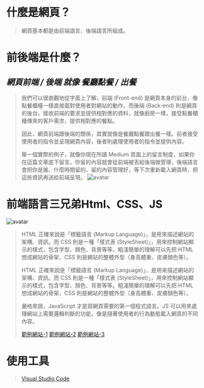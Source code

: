 # 什麼是網頁？
>
> 網頁基本都是由前端語言、後端語言所組成。
>
>
# 前後端是什麼？
>
## __*網頁前端 / 後端 就像 餐廳點餐 / 出餐*__
>
>我們可以很直觀地從字面上了解，前端 (Front-end) 是網頁本身的前台，像點餐櫃檯一樣直接面對使用者對網站的動作。而後端 (Back-end) 則是網頁的後台，接收前端的要求並提供相對應的資料，就像廚房一樣，接受點餐櫃檯傳來的客戶需求，提供相對應的餐點。
>
>因此，網頁前端跟後端的關係，其實就像是餐廳點餐跟出餐一樣。前者接受使用者的指令並呈現網頁內容，後者則處理使用者的指令並提供內容。
>
>舉一個實際的例子，就像你現在所讀 Medium 頁面上的留言制度，如果你在這篇文章底下留言，你留的內容就會從前端被丟給後端做管理，後端語言會把你是誰、什麼時間留的、留的內容管理好，等下次重新載入網頁時，把這些資訊再送給前端呈現。
![avatar](https://cdn-images-1.medium.com/max/1000/1*DMLL29PVpc2xBW3Aeq-RIg.jpeg)
>
>
# 前端語言三兄弟Html、CSS、JS
>
![avatar](https://i.imgur.com/GIqgBgG.jpg)
>
>HTML 正確來說是「標籤語言 (Markup Language)」，是用來描述網站的架構、資訊。而 CSS 則是一種「樣式表 (StyleSheet)」，用來控制網站顯示的樣式，包含字型、顏色、背景等等。粗淺簡單的理解可以先把 HTML 想成網站的骨架、CSS 則是網站的整體外型（身高體重、皮膚顏色等）。
>
>HTML 正確來說是「標籤語言 (Markup Language)」，是用來描述網站的架構、資訊。而 CSS 則是一種「樣式表 (StyleSheet)」，用來控制網站顯示的樣式，包含字型、顏色、背景等等。粗淺簡單的理解可以先把 HTML 想成網站的骨架、CSS 則是網站的整體外型（身高體重、皮膚顏色等）。
>
>嚴格來說，JavaScript 才是寫網頁需要的第一個程式語言。JS 可以用來處理網站上需要邏輯判斷的功能，像是隨著使用者的行為動態載入網頁的不同內容。
>
>[範例網站-1](https://www.wix.com/website-template/view/html/1733?siteId=d68a8fe9-c5db-4d3c-8c32-49f2b045254a&metaSiteId=fc9c78cf-aa67-4669-9224-ffbc4e23d5b7&originUrl=https%3A%2F%2Fzh.wix.com%2Fwebsite%2Ftemplates%2Fhtml%2Fonline-store)
>[範例網站-2](https://www.apple.com/tw/)
>[範例網站-3](http://www.bestjquery.com/?gCZVK10o)
>
# 使用工具
>[Visual Studio Code](https://code.visualstudio.com/)


